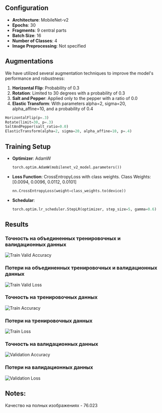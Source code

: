 ## Configuration
- **Architecture**: MobileNet-v2
- **Epochs**: 30
- **Fragments**: 9 central parts
- **Batch Size**: 16
- **Number of Classes**: 4
- **Image Preprocessing**: Not specified

## Augmentations
We have utilized several augmentation techniques to improve the model's performance and robustness:
1. **Horizontal Flip**: Probability of 0.3
2. **Rotation**: Limited to 30 degrees with a probability of 0.3
3. **Salt and Pepper**: Applied only to the pepper with a ratio of 0.0
4. **Elastic Transform**: With parameters alpha=2, sigma=20, alpha_affine=10, and a probability of 0.4
  ```python
  HorizontalFlip(p=.3)
  Rotate(limit=30, p=.3)
  SaltAndPepper(salt_ratio=0.0)
  ElasticTransform(alpha=2, sigma=20, alpha_affine=10, p=.4)
  ```

## Training Setup
- **Optimizer**: AdamW
  ```python
  torch.optim.AdamW(mobilenet_v2_model.parameters())

- **Loss Function**: CrossEntropyLoss with class weights. Class Weights: [0.0094, 0.0096, 0.0112, 0.0101]
  ```python
  nn.CrossEntropyLoss(weight=class_weights.to(device))

- **Schedular**: 
  ```python
  torch.optim.lr_scheduler.StepLR(optimizer, step_size=5, gamma=0.6)

## Results

### Точность на объединенных тренировочных и валидационных данных
![Train Valid Accuracy](images/train_valid_Acc.jpg)

### Потери на объединенных тренировочных и валидационных данных
![Train Valid Loss](images/train_valid_loss.jpg)

### Точность на тренировочных данных
![Train Accuracy](images/train_Acc.jpg)

### Потери на тренировочных данных
![Train Loss](images/train_Loss.jpg)

### Точность на валидационных данных
![Validation Accuracy](images/valid_Acc.jpg)

### Потери на валидационных данных
![Validation Loss](images/valid_Loss.jpg)

## Notes:
Качество на полных изображениях - 76.023